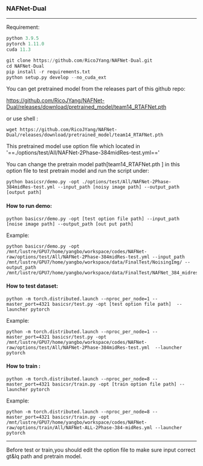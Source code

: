 ### NAFNet-Dual

------

Requirement:

```python
python 3.9.5
pytorch 1.11.0
cuda 11.3

git clone https://github.com/RicoJYang/NAFNet-Dual.git
cd NAFNet-Dual
pip install -r requirements.txt
python setup.py develop --no_cuda_ext
```

You can get pretrained model from the releases part of this github repo:

https://github.com/RicoJYang/NAFNet-Dual/releases/download/pretrained_model/team14_RTAFNet.pth

or use shell :

```
wget https://github.com/RicoJYang/NAFNet-Dual/releases/download/pretrained_model/team14_RTAFNet.pth 
```

This pretrained model use option file which located in '==./options/test/All/NAFNet-2Phase-384midRes-test.yml=='

You can change the pretrain model path[team14_RTAFNet.pth ] in this option file to test  pretrain model and run the script under:

```shell
python basicsr/demo.py -opt ./options/test/All/NAFNet-2Phase-384midRes-test.yml --input_path [noisy image path] --output_path [output path]
```

#### How to run demo:

```shell
python basicsr/demo.py -opt [test option file path] --input_path [noise image path] --output_path [out put path]
```

Example:

`````shell
python basicsr/demo.py -opt /mnt/lustre/GPU7/home/yangbo/workspace/codes/NAFNet-raw/options/test/All/NAFNet-2Phase-384midRes-test.yml --input_path /mnt/lustre/GPU7/home/yangbo/workspace/data/FinalTest/NoisingImg/ --output_path /mnt/lustre/GPU7/home/yangbo/workspace/data/FinalTest/NAFNet_384_midresidue_RESULT/
`````

#### How to test dataset:

```
python -m torch.distributed.launch --nproc_per_node=1 --master_port=4321 basicsr/test.py -opt [test option file path]  --launcher pytorch
```

Example:

```shell
python -m torch.distributed.launch --nproc_per_node=1 --master_port=4321 basicsr/test.py -opt /mnt/lustre/GPU7/home/yangbo/workspace/codes/NAFNet-raw/options/test/All/NAFNet-2Phase-384midRes-test.yml  --launcher pytorch
```

#### How to train :

```
python -m torch.distributed.launch --nproc_per_node=8 --master_port=4321 basicsr/train.py -opt [train option file path] --launcher pytorch
```

Example:

```
python -m torch.distributed.launch --nproc_per_node=8 --master_port=4321 basicsr/train.py -opt /mnt/lustre/GPU7/home/yangbo/workspace/codes/NAFNet-raw/options/train/All/NAFNet-ALL-2Phase-384-midRes.yml --launcher pytorch
```

------

Before test or train,you should edit the option file to make sure input correct gt&lq path and pretrain model.